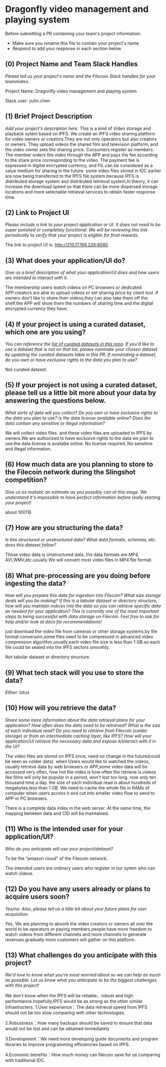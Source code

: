 # Dragonfly video management and playing system 

Before submitting a PR containing your team's project information:

- Make sure you rename this file to contain your project's name
- Respond to add your response in each section below

## (0) Project Name and Team Slack Handles

*Please tell us your project's name and the Filecoin Slack handles for your teammates.*

Project Name: Dragonfly video management and playing system

Slack user: yulin.chen

## (1) Brief Project Description

*Add your project's description here.* 
This is a kind of Video storage and playback sytem based on IPFS. We create an IPFS video sharing platform for video owners or creators.They are not only  operators but also creators or owners. They upload videos the shared film and television platform, and the video owner sets the sharing price. Consumers register as members. The member orders the video through the APP and pays the fee according to the share price corresponding to the video. The payment fee is expressed in digital encrypted currency, and FIL can be considered as a value medium for sharing in the future. some video files stored in IDC earlier are now being transferred to the IPFS file system.because IPFS is distributed storage system and distributed retrieval system,In theory, it can increase the download speed so that there can be more dispersed storage locations and more selectable retrieval services to obtain faster response time.


## (2) Link to Project UI

*Please include a link to your project application or UI. It does not need to be super polished or completely functional. We will be reviewing this link periodically to verify that your project is eligible for final rewards.*

The link to project UI is: http://210.17.199.226:8080

## (3) What does your application/UI do?

*Give us a brief description of what your application/UI does and how users are intended to interact with it.*

The membership users watch videos on PC browsers or dedicated APP.creators are able to upload videos or set sharing price by client tool. if owners don't like to share their videos,they can also take them off the shelf.the APP will show them the numbers of sharing time and the digital encrypted currency they have.

## (4) If your project is using a curated dataset, which one are you using?

*You can reference the [list of curated datasets in this repo](https://github.com/filecoin-project/slingshot/blob/master/datasets.md). If you'd like to use a dataset that is not on that list, please nominate your chosen dataset by updating the curated datasets table in this PR. If nominating a dataset, do you own or have exclusive rights to the data you plan to use?*

Not curated dataset.

## (5) If your project is not using a curated dataset, please tell us a little bit more about your data by answering the questions below.

*What sorts of data will you collect? Do you own or have exclusive rights to the data you plan to use? Is the data license available online? Does the data contain any sensitive or illegal information?*

We will collect video files. and these video files are uploaded to IPFS by owners.We are authorized to have exclusive rights to the data we plan to use.the data license is availabe online. No license required, No sensitive and illegal information. 


## (6) How much data are you planning to store to the Filecoin network during the Slingshot competition?

*Give us as realistic an estimate as you possibly can at this stage. We understand it's impossible to have perfect information before really starting your project!*

about 100TB.

## (7) How are you structuring the data?

*Is this structured or unstructured data? What data formats, schemas, etc. does this dataset follow?*

Those video data is Unstructured data, the data formats are MP4, AVI,WMV,etc.usually We will convert most video files in MP4 file format.

## (8) What pre-processing are you doing before ingesting the data?

*How will you prepare this data for ingestion into Filecoin? What size storage deals will you be making? If this is a tabular dataset or directory structure, how will you maintain indices into the data so you can retrieve specific data as needed for your application? This is currently one of the most important steps to being successful with data storage on Filecoin. Feel free to ask for help and/or look at docs for recommendations!*

just download the video file from cameras or other storage systems.by file format  conversion,some files need to be compressed in advanced video compression algorithm.usually,each video file size is less than 1 GB.so each file could be sealed into the IPFS sectors smoothly.

Not tabular dataset or directory structure.

## (9) What tech stack will you use to store the data?

*Either:* lotus

## (10) How will you retrieve the data?

*Share some more information about the data retrieval plans for your application? How often does the data need to be retrieved? What is the size of each individual read? Do you need to retrieve from Filecoin (colder storage) or from an intermediate caching layer, like IPFS? How will your application/UI retrieve the necessary data and expose it/interact with it in the UI?*

The video files are stored on IPFS once, need no change in the future(could be seen as colder data). when Users would like to watched the videos, usually retrieve data by web browsers or APP,some video data will be accessed very often, how hot the video is how often the retrieve is.videos like films will only be popular in a period, won't lost too long. now only ten thousand time a day. the size of each individual read is about hundreds of megabytes,less than 1 GB. We need to cache the whole file in RAMs of computer when users access it and cut into smaller video flow to send to APP or PC browsers. 

There is a complete data index in the web server. At the same time, the mapping between data and CID will be maintained.

## (11) Who is the intended user for your application/UI?

*Who do you anticipate will use your project/dataset?*

To be the “amazon cloud” of the Filecoin network.

The intended users are ordinary users who register in our sytem who can watch videos.

## (12) Do you have any users already or plans to acquire users soon?

*Yes/no. Also, please tell us a little bit about your future plans for user acquisition.*

Yes, We are planning to absorb the video creators or owners all over the world to be operators or paying members.people have more freedom to watch videos from different channels and more channels to generate revenues.gradually more customers will gather on this platform.

## (13) What challenges do you anticipate with this project?

*We'd love to know what you're most worried about so we can help as much as possible. Let us know what you anticipate to be the biggest challenges with this project!*

We don't know when the IPFS will be reliable、robust and high performance.hopefully,IPFS would be as strong as the other similar infrastructers.
1.User experience：The data retrieval speed from IPFS should not be too slow comparing with other technologies.

2.Robustness：How many backups should be saved to ensure that data would not be lost and can be obtained immediately

3.Development：We need more developing guide documents and program libraries to improve programming efficiencies based on IPFS.

4.Economic benefits：How much money can filecoin save for us  comparing with traditional IDC.
